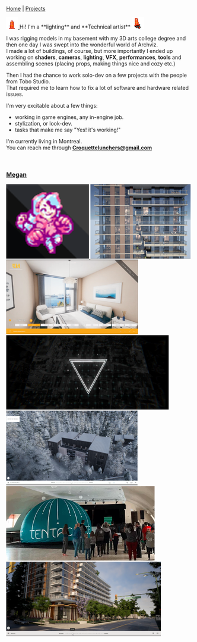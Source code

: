 [Home](index.md) | [Projects](Projects.md) 


<!-- 
<nav>
  <a href="/">Home</a>
  <a href="/About">About</a>
  <a href="/Projects">Projects</a>
</nav>
-->

<a href="Projects">
    <img src="Projects/Megan/TraffiConeHidden.png" alt="" style="height: 32px; width: auto">
  </a> Hi! I'm a **lighting** and **Technical artist**
<a href="Projects">
    <img src="Projects/Megan/TraffiConeJump.png" alt="" style="height: 32px; width: auto">
  </a>
    
<br/>

I was rigging models in my basement with my 3D arts college degree and then one day I was swept into the wonderful world of Archviz.  
I made a lot of buildings, of course, but more importantly I ended up working on **shaders**, **cameras**, **lighting**, **VFX**, **performances**, **tools** and assembling scenes (placing props, making things nice and cozy etc.)  

Then I had the chance to work solo-dev on a few projects with the people from Tobo Studio.  
That required me to learn how to fix a lot of software and hardware related issues.  


<!-- 
Then I had the chance to work solo-dev on a few projects with the people from Tobo Studio.  
That required me to learn how to fix a lot of software and hardware related issues like:
- preventing laptops from overheating,  
- building apps for VR,  
- compensating for fisheye lens chromatic aberation,  
- Windows 11,  
- My favorite: Finding out an external USB numpad is sending alphanumerical signals.  
-->
I'm very excitable about a few things:  
- working in game engines, any in-engine job.  
- stylization, or look-dev.   
- tasks that make me say "Yes! it's working!"

I'm currently living in Montreal.   
You can reach me through **Croquettelunchers@gmail.com**   

<br/>

<div style="display: flex-wrap: wrap;gap: 10px;">
  <a href="Projects"><h3>Megan</h3>
  <a href="Megan">
    <img src="Projects/Megan/PocketMegBigCrop.PNG" alt="Megan video game project" style="height: 200px; width: auto">
  </a>
  <a href="FakeInteriors">
    <img src="Projects/InteriorShader/InteriorsShader4.jpg" alt="Image 3" style="height: 200px; width: auto">
  </a>
  <a href="Interiors">
    <img src="Projects/Interiors/Interior1.png" alt="Image 2" style="height: 200px; width: auto">
  </a>
  <a href="VFX">
    <img src="Projects/VFX/UIReticle2.jpg" alt="Image 3" style="height: 200px; width: auto">
  </a>
  <a href="Tremblant">
    <img src="Projects/Tremblant/Tremblant.PNG" alt="Image 3" style="height: 200px; width: auto">
  </a>
  <a href="Tentaconte">
    <img src="Projects/TheTentaconte/TentacontePhoto.webp" alt="Image 3" style="height: 200px; width: auto">
  </a>
  <a href="Lighting">
    <img src="Projects/InteriorShader/Lighting.PNG" alt="Image 3" style="height: 200px; width: auto">
  </a>
</div>
